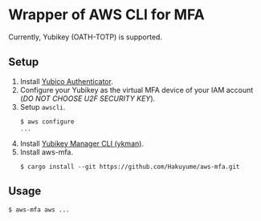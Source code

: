 # Wrapper of AWS CLI for MFA

Currently, Yubikey (OATH-TOTP) is supported.

## Setup
1. Install [Yubico Authenticator](https://developers.yubico.com/yubioath-desktop/).
1. Configure your Yubikey as the virtual MFA device of your IAM account (*DO NOT CHOOSE U2F SECURITY KEY*).
1. Setup `awscli`.
    ```
    $ aws configure
    ...
    ```
1. Install [Yubikey Manager CLI (ykman)](https://developers.yubico.com/yubikey-manager/).
1. Install aws-mfa.
    ```
    $ cargo install --git https://github.com/Hakuyume/aws-mfa.git
    ```

## Usage
```
$ aws-mfa aws ...
```
